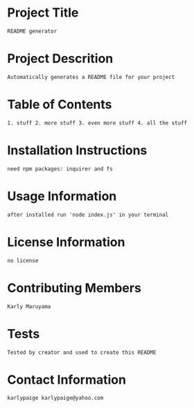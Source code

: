 # Project Title      
    README generator

# Project Descrition      
    Automatically generates a README file for your project

# Table of Contents      
    1. stuff 2. more stuff 3. even more stuff 4. all the stuff

# Installation Instructions      
    need npm packages: inquirer and fs

# Usage Information      
    after installed run 'node index.js' in your terminal

# License Information      
    no license

# Contributing Members      
    Karly Maruyama

# Tests      
    Tested by creator and used to create this README

# Contact Information      
    karlypaige karlypaige@yahoo.com


